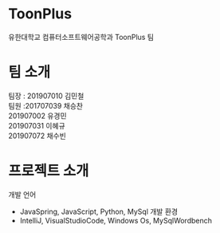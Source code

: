 # ToonPlus
유한대학교 컴퓨터소프트웨어공학과 ToonPlus 팀<br/>
# 팀 소개
팀장 : 201907010 김민철<br/>
팀원 :201707039 채승찬<br/>
201907002 유경민<br/>
201907031 이혜규<br/>
201907072 채수빈<br/>

# 프로젝트 소개
개발 언어
* JavaSpring, JavaScript, Python, MySql
개발 환경
* IntelliJ, VisualStudioCode, Windows Os, MySqlWordbench
<br/>
